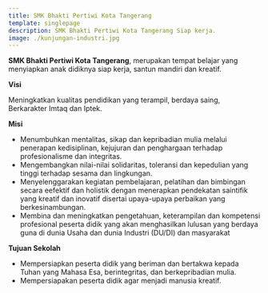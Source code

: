 ```yaml
---
title: SMK Bhakti Pertiwi Kota Tangerang
template: singlepage
description: SMK Bhakti Pertiwi Kota Tangerang Siap kerja.
image: ./kunjungan-industri.jpg
---
```


**SMK Bhakti Pertiwi Kota Tangerang**, merupakan tempat belajar yang menyiapkan anak didiknya siap kerja, santun mandiri dan kreatif.
<div class="row">
	<div class="col s12 m6">
		<p class="font-2"><b>Visi</b></p>
		<p>Meningkatkan kualitas pendidikan yang terampil, berdaya saing, Berkarakter Imtaq dan Iptek.</p>
	</div>
	<div class="col s12 m6">
		<p class="font-2"><b>Misi</b></p>
		<ul>
			<li>Menumbuhkan mentalitas, sikap dan kepribadian mulia melalui penerapan kedisiplinan, kejujuran dan penghargaan terhadap profesionalisme dan integritas.</li>
			<li>Mengembangkan nilai-nilai solidaritas, toleransi dan kepedulian yang tinggi terhadap sesama dan lingkungan.</li>
			<li>Menyelenggarakan kegiatan pembelajaran, pelatihan dan bimbingan secara eefektif dan holistik dengan menerapkan pendekatan saintifik yang kreatif dan inovatif disertai upaya-upaya perbaikan yang berkesinambungan.</li>
			<li>Membina dan meningkatkan pengetahuan, keterampilan dan kompetensi profesional peserta didik yang akan menghasilkan lulusan yang berdaya guna di dunia Usaha dan dunia Industri (DU/DI) dan masyarakat</li>
		</ul>
	</div>
	<div class="col s12 m6">
		<p class="font-2"><b>Tujuan Sekolah</b></p>
		<ul>
			<li>Mempersiapkan peserta didik yang beriman dan bertakwa kepada Tuhan yang Mahasa Esa, berintegritas, dan berkepribadian mulia.</li>
			<li>Mempersiapakan peserta didik agar menjadi manusia kreatif.</li>
		</ul>
	</div>
</div>
